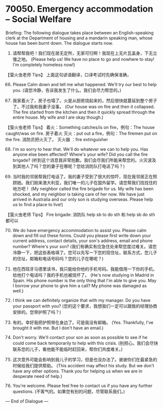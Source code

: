 # 70050. Emergency accommodation – Social Welfare

Briefing: The following dialogue takes place between an English-speaking clerk at the Department of housing and a mandarin speaking man, whose house has been burnt down. The dialogue starts now.

1. 请帮帮我吧！我们现在居无定所，无家可归啊！我现在上无片瓦盖身，下无立锥之地。
(Please help us! We have no place to go and nowhere to stay! I'm completely homeless now!)

【萤火虫老师 Tips】
上面这句谚语翻译，口译考试时先确保准确，

66. Please Calm down and tell me what happened. We'll try our best to help you.
(请您冷静，告诉我发生了什么。我们会尽力帮您的。)

67. 我家着火了，房子也塌了。火是从厨房烧起来的，然后很快就蔓延到整个房子了。不过我和我妻子没事。
(Our house was on fire and then it collapsed. The fire started from the kitchen and then it quickly spread through the entire house. My wife and I are okay though.)

【萤火虫老师 Tips】
着火：Something catches/is on fire，例句：The house caught/was on fire. 房子着火
灭火：put out a fire，例句：The firemen put on the fire. 消防员把火灭了。 灭火器 ：fire extinguisher

68. I'm so sorry to hear that. We'll do whatever we can to help you. Has anyone else been affected? Where's your wife? Did you call the fire brigade?
(听到这个消息我非常抱歉。我们会尽我们所能来帮您的。火灾波及到其他人了吗？您的妻子在哪呢？您给消防队打电话了吗？)

69. 当时我的邻居帮我打电话了。我的妻子受到了很大的惊吓，现在我邻居正在照顾她。我们刚来澳大利亚，我们唯一的儿子在国外留学。请您帮我们找找住的地方吧！
(My neighbor called the fire brigade for us. My wife has been shocked, and my neighbor is taking care of her now. We have just arrived in Australia and our only son is studying overseas. Please help us to find a place to live!)

【萤火虫老师 Tips】
Fire brigade: 消防队
help sb to do sth 和 help sb do sth 都可以

70. We do have emergency accommodation to assist you. Please calm down and fill out these forms. Could you please first write down your current address, contact details, your son's address, email and phone number? Where's your son?
(我们有确实有应急住处来帮您度过难关。请您冷静一下，把这些表格填了。您可以先写一下您的现住址，联系方式，您儿子的住址，邮箱和电话号码吗？您的儿子在哪呢？)

71. 他在西班牙马德里读书，我只能给你他的手机号码。我能借用一下你的手机，给他打个电话吗？我的手机也被烧坏了。
(He's now studying in Madrid in Spain. His phone number is the only thing that I'm able to give you. May I borrow your phone to give him a call? My phone was damaged as well.)

72. I think we can definitely organize that with my manager. Do you have your passport with you?
(您的这个要求，我想我们一定可以跟我的经理协商安排的。您带护照了吗？)

73. 有的。幸好我把护照带在身边了。可是我没有邮箱。
(Yes. Thankfully, I've brought it with me. But I don't have an email.)

74. Don't worry. We'll contact your son as soon as possible to see if he could come back temporarily to help with this crisis.
(别担心。我们会尽快联系您的儿子，看他能不能临时赶回来，帮你们共度难关。)

11. 这次意外可能会影响到我儿子的学习，但是也没办法了。谢谢你们在最紧急的时候给我们提供帮助。
(This accident may affect his study. But we don't have any other options. Thank you for helping us when we are in desperate need of help.)

75. You're welcome. Please feel free to contact us if you have any further questions.
(不客气的。如果您有别的问题，尽管联系我们。)

— End of Dialogue —